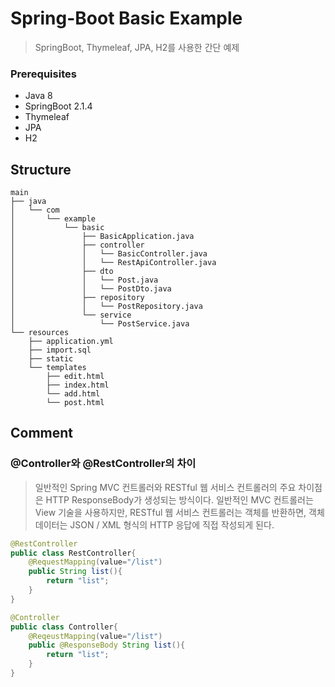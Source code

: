 Spring-Boot Basic Example
=========================
>SpringBoot, Thymeleaf, JPA, H2를 사용한 간단 예제

### Prerequisites
* Java 8
* SpringBoot 2.1.4
* Thymeleaf
* JPA
* H2

Structure
---------
````
main
├── java
│   └── com
│       └── example
│           └── basic
│               ├── BasicApplication.java
│               ├── controller
│               │   └── BasicController.java
│               │   └── RestApiController.java
│               ├── dto
│               │   └── Post.java
│               │   └── PostDto.java
│               ├── repository
│               │   └── PostRepository.java
│               └── service
│                   └── PostService.java
└── resources
    ├── application.yml
    ├── import.sql
    ├── static
    └── templates
        ├── edit.html
        ├── index.html
        └── add.html
        └── post.html
 ````
 
 Comment
 -------
### @Controller와 @RestController의 차이
 >일반적인 Spring MVC 컨트롤러와 RESTful 웹 서비스 컨트롤러의 주요 차이점은 HTTP ResponseBody가 생성되는 방식이다. 
 일반적인 MVC 컨트롤러는 View 기술을 사용하지만, RESTful 웹 서비스 컨트롤러는 객체를 반환하면, 객체 데이터는 JSON / XML 형식의 HTTP 응답에 직접 작성되게 된다.
 
~~~java
@RestController
public class RestController{
    @RequestMapping(value="/list")
    public String list(){
        return "list";
    }
}
~~~
~~~java
@Controller
public class Controller{
    @ReqeustMapping(value="/list")
    public @ResponseBody String list(){
        return "list";
    }
}
~~~
